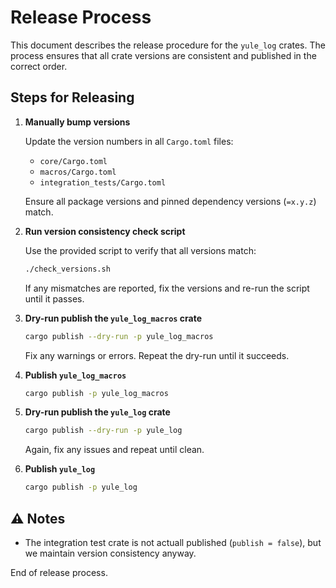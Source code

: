 # Release Process

This document describes the release procedure for the `yule_log` crates. The process ensures that all crate versions are consistent and published in the correct order.


## Steps for Releasing

1. **Manually bump versions**

   Update the version numbers in all `Cargo.toml` files:

   - `core/Cargo.toml`
   - `macros/Cargo.toml`
   - `integration_tests/Cargo.toml`

   Ensure all package versions and pinned dependency versions (`=x.y.z`) match.


2. **Run version consistency check script**

   Use the provided script to verify that all versions match:

   ```bash
   ./check_versions.sh
   ```
   
   If any mismatches are reported, fix the versions and re-run the script until it passes.


3. **Dry-run publish the `yule_log_macros` crate**

   ```bash
   cargo publish --dry-run -p yule_log_macros
   ```

   Fix any warnings or errors. Repeat the dry-run until it succeeds.


4. **Publish `yule_log_macros`**

   ```bash
   cargo publish -p yule_log_macros
   ```


5. **Dry-run publish the `yule_log` crate**

   ```bash
   cargo publish --dry-run -p yule_log
   ```

   Again, fix any issues and repeat until clean.


6. **Publish `yule_log`**

   ```bash
   cargo publish -p yule_log
   ```
   
## ⚠️ Notes

- The integration test crate is not actuall published (`publish = false`), but we maintain version consistency anyway.



End of release process.